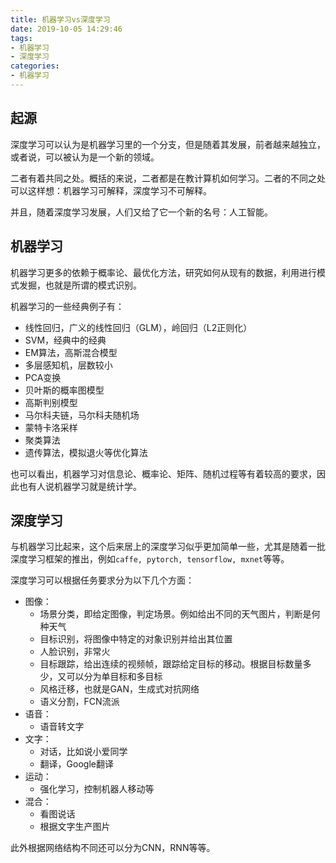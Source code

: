 ```yaml
---
title: 机器学习vs深度学习
date: 2019-10-05 14:29:46
tags:
- 机器学习
- 深度学习
categories:
- 机器学习
---
```

## 起源

深度学习可以认为是机器学习里的一个分支，但是随着其发展，前者越来越独立，或者说，可以被认为是一个新的领域。

二者有着共同之处。概括的来说，二者都是在教计算机如何学习。二者的不同之处可以这样想：机器学习可解释，深度学习不可解释。

并且，随着深度学习发展，人们又给了它一个新的名号：人工智能。

<!-- more -->

## 机器学习

机器学习更多的依赖于概率论、最优化方法，研究如何从现有的数据，利用进行模式发掘，也就是所谓的模式识别。

机器学习的一些经典例子有：

- 线性回归，广义的线性回归（GLM），岭回归（L2正则化）
- SVM，经典中的经典
- EM算法，高斯混合模型
- 多层感知机，层数较小
- PCA变换
- 贝叶斯的概率图模型
- 高斯判别模型
- 马尔科夫链，马尔科夫随机场
- 蒙特卡洛采样
- 聚类算法
- 遗传算法，模拟退火等优化算法

也可以看出，机器学习对信息论、概率论、矩阵、随机过程等有着较高的要求，因此也有人说机器学习就是统计学。

## 深度学习

与机器学习比起来，这个后来居上的深度学习似乎更加简单一些，尤其是随着一批深度学习框架的推出，例如`caffe, pytorch, tensorflow, mxnet`等等。

深度学习可以根据任务要求分为以下几个方面：

- 图像：
    - 场景分类，即给定图像，判定场景。例如给出不同的天气图片，判断是何种天气
    - 目标识别，将图像中特定的对象识别并给出其位置
    - 人脸识别，非常火
    - 目标跟踪，给出连续的视频帧，跟踪给定目标的移动。根据目标数量多少，又可以分为单目标和多目标
    - 风格迁移，也就是GAN，生成式对抗网络
    - 语义分割，FCN流派
- 语音：
    - 语音转文字
- 文字：
    - 对话，比如说小爱同学
    - 翻译，Google翻译
- 运动：
    - 强化学习，控制机器人移动等
- 混合：
    - 看图说话
    - 根据文字生产图片

此外根据网络结构不同还可以分为CNN，RNN等等。